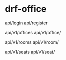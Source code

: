 # drf-office

api/login
api/register

api/v1/offices
api/v1/office/<id>
  
api/v1/rooms
api/v1/room/<id>
  
api/v1/seats
api/v1/seat/<id>
  
